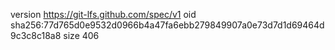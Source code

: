 version https://git-lfs.github.com/spec/v1
oid sha256:77d765d0e9532d0966b4a47fa6ebb279849907a0e73d7d1d69464d9c3c8c18a8
size 406
